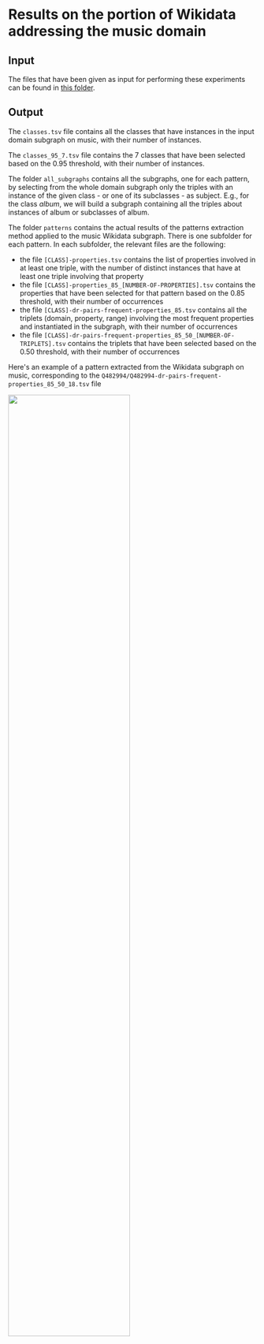 # Results on the portion of Wikidata addressing the music domain

## Input
The files that have been given as input for performing these experiments can be found in [this folder](https://drive.google.com/drive/folders/1l5Suqku_KFfxgAG5q5cNqpsJTvMoQqsm?usp=sharing).

## Output

The `classes.tsv` file contains all the classes that have instances in the input domain subgraph on music, with their number of instances.

The `classes_95_7.tsv` file contains the 7 classes that have been selected based on the 0.95 threshold, with their number of instances.

The folder `all_subgraphs` contains all the subgraphs, one for each pattern, by selecting from the whole domain subgraph only the triples with an instance of the given class - or one of its subclasses - as subject.  E.g., for the class _album_, we will build a subgraph containing all the triples about instances of album or subclasses of album.

The folder `patterns` contains the actual results of the patterns extraction method applied to the music Wikidata subgraph. There is one subfolder for each pattern. In each subfolder, the relevant files are the following:
- the file `[CLASS]-properties.tsv` contains the list of properties involved in at least one triple, with the number of distinct instances that have at least one triple involving that property
- the file `[CLASS]-properties_85_[NUMBER-OF-PROPERTIES].tsv` contains the properties that have been selected for that pattern based on the 0.85 threshold, with their number of occurrences
- the file `[CLASS]-dr-pairs-frequent-properties_85.tsv` contains all the triplets (domain, property, range) involving the most frequent properties and instantiated in the subgraph, with their number of occurrences
- the file `[CLASS]-dr-pairs-frequent-properties_85_50_[NUMBER-OF-TRIPLETS].tsv` contains the triplets that have been selected based on the 0.50 threshold, with their number of occurrences

Here's an example of a pattern extracted from the Wikidata subgraph on music, corresponding to the `Q482994/Q482994-dr-pairs-frequent-properties_85_50_18.tsv` file

<img src="https://user-images.githubusercontent.com/36740200/179528783-239fc2de-3de1-4fb1-a5e9-a5791b25fb5b.png" width=70% height=70%>
